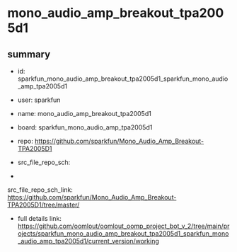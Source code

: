 # mono_audio_amp_breakout_tpa2005d1
 
## summary 
* id: sparkfun_mono_audio_amp_breakout_tpa2005d1_sparkfun_mono_audio_amp_tpa2005d1
* user: sparkfun
* name: mono_audio_amp_breakout_tpa2005d1
* board: sparkfun_mono_audio_amp_tpa2005d1
* repo: https://github.com/sparkfun/Mono_Audio_Amp_Breakout-TPA2005D1



* src_file_repo_sch: 
*
 src_file_repo_sch_link: https://github.com/sparkfun/Mono_Audio_Amp_Breakout-TPA2005D1/tree/master/
* full details link: https://github.com/oomlout/oomlout_oomp_project_bot_v_2/tree/main/projects/sparkfun_mono_audio_amp_breakout_tpa2005d1_sparkfun_mono_audio_amp_tpa2005d1/current_version/working  






